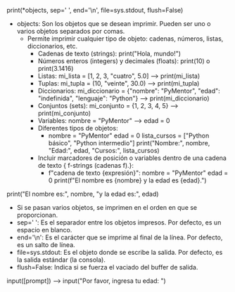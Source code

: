 print(*objects, sep=' ', end='\n', file=sys.stdout, flush=False)
* objects: Son los objetos que se desean imprimir. Pueden ser uno o varios objetos separados por comas.
  * Permite imprimir cualquier tipo de objeto: cadenas, números, listas, diccionarios, etc.
    * Cadenas de texto (strings): print("Hola, mundo!")
    * Números enteros (integers) y decimales (floats): print(10) o print(3.1416)
    * Listas: mi_lista = [1, 2, 3, "cuatro", 5.0] --> print(mi_lista)
    * Tuplas: mi_tupla = (10, "veinte", 30.0) --> print(mi_tupla)
    * Diccionarios: mi_diccionario = {"nombre": "PyMentor", "edad": "indefinida", "lenguaje": "Python"} --> print(mi_diccionario)
    * Conjuntos (sets): mi_conjunto = {1, 2, 3, 4, 5} --> print(mi_conjunto)
    * Variables: nombre = "PyMentor" --> edad = 0
    * Diferentes tipos de objetos: 
      * nombre = "PyMentor"
        edad = 0
        lista_cursos = ["Python básico", "Python intermedio"]
        print("Nombre:", nombre, "Edad:", edad, "Cursos:", lista_cursos)
    * Incluir marcadores de posición o variables dentro de una cadena de texto { f-strings (cadenas f).}:
      * f"cadena de texto {expresión}":
        nombre = "PyMentor"
        edad = 0
        print(f"El nombre es {nombre} y la edad es {edad}.")

print("El nombre es:", nombre, "y la edad es:", edad)
  * Si se pasan varios objetos, se imprimen en el orden en que se proporcionan.
* sep=' ': Es el separador entre los objetos impresos. Por defecto, es un espacio en blanco.
* end='\n': Es el carácter que se imprime al final de la línea. Por defecto, es un salto de línea.
* file=sys.stdout: Es el objeto donde se escribe la salida. Por defecto, es la salida estándar (la consola).
* flush=False: Indica si se fuerza el vaciado del buffer de salida.

input([prompt]) --> input("Por favor, ingresa tu edad: ")


